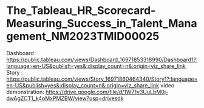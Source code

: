 # The_Tableau_HR_Scorecard-Measuring_Success_in_Talent_Management_NM2023TMID00025
Dashboard : https://public.tableau.com/views/Dashboard_16971853318990/Dashboard1?:language=en-US&publish=yes&:display_count=n&:origin=viz_share_link
Story     : https://public.tableau.com/views/Story_16971860464340/Story1?:language=en-US&publish=yes&:display_count=n&:origin=viz_share_link
video demonstration: https://drive.google.com/file/d/1W71v3UuLbM0j-dwAgZCT1_k4oMxPMZBW/view?usp=drivesdk
